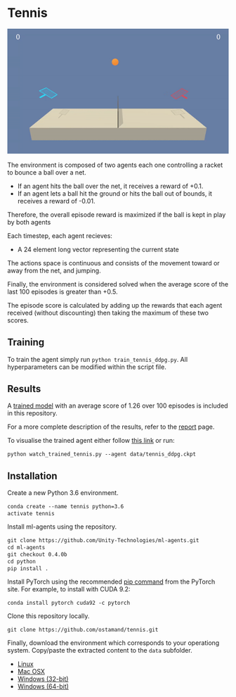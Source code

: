 # Tennis

![DDPG Tennis](assets/unity_tennis_ddpg_agent.gif)

The environment is composed of two agents each one controlling a racket to bounce a ball over a net. 

- If an agent hits the ball over the net, it receives a reward of +0.1. 
- If an agent lets a ball hit the ground or hits the ball out of bounds, it receives a reward of -0.01. 

Therefore, the overall episode reward is maximized if the ball is kept in play by both agents

Each timestep, each agent recieves:

- A 24 element long vector representing the current state

The actions space is continuous and consists of the movement toward or away from the net, and jumping.

Finally, the environment is considered solved when the average score of the last 100 episodes is greater than +0.5.

The episode score is calculated by adding up the rewards that each agent received (without discounting) then taking the maximum of these two scores.

## Training 

To train the agent simply run `python train_tennis_ddpg.py`. All hyperparameters can be modified within the script file.   

## Results 

A [trained model](saved_models/tennis_ddpg.ckpt) with an average score of 1.26 over 100 episodes is included in this repository.

For a more complete description of the results, refer to the [report](report.md) page.

To visualise the trained agent either follow [this link](https://youtu.be/tr3Vv3ya0UQ) or run:

```
python watch_trained_tennis.py --agent data/tennis_ddpg.ckpt
``` 

## Installation

Create a new Python 3.6 environment.

```
conda create --name tennis python=3.6 
activate tennis
```

Install ml-agents using the repository.

```
git clone https://github.com/Unity-Technologies/ml-agents.git
cd ml-agents
git checkout 0.4.0b
cd python 
pip install .
```

Install PyTorch using the recommended [pip command](https://pytorch.org/) from the PyTorch site. For example, to install with CUDA 9.2: 

```
conda install pytorch cuda92 -c pytorch
```

Clone this repository locally. 

```
git clone https://github.com/ostamand/tennis.git
```

Finally, download the environment which corresponds to your operationg system. Copy/paste the extracted content to the `data` subfolder. 

- [Linux](https://s3-us-west-1.amazonaws.com/udacity-drlnd/P3/Tennis/Tennis_Linux.zip)
- [Mac OSX](https://s3-us-west-1.amazonaws.com/udacity-drlnd/P3/Tennis/Tennis.app.zip)
- [Windows (32-bit)](https://s3-us-west-1.amazonaws.com/udacity-drlnd/P3/Tennis/Tennis_Windows_x86.zip)
- [Windows (64-bit)](https://s3-us-west-1.amazonaws.com/udacity-drlnd/P3/Tennis/Tennis_Windows_x86_64.zip)












